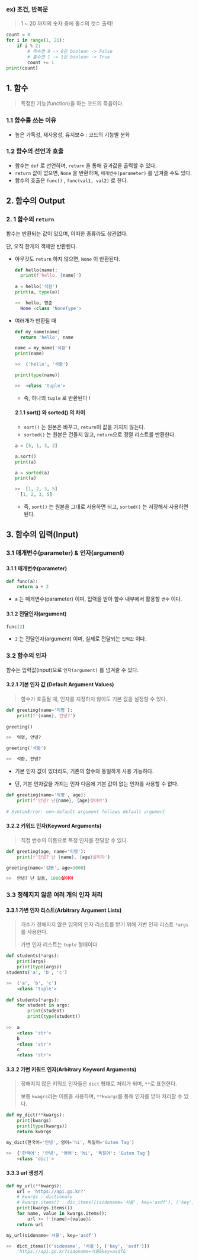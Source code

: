 ### ex) 조건, 반복문

> 1 ~ 20 까지의 숫자 중에 홀수의 갯수 출력!

```python
count = 0
for i in range(1, 21):
	if i % 2:
        # 짝수면 0 -> 0은 boolean -> False
        # 홀수면 1 -> 1은 boolean -> True
        count += 1
print(count)
```



## 1. 함수

> 특정한 기능(function)을 하는 코드의 묶음이다.

### 1.1 함수를 쓰는 이유

- 높은 가독성, 재사용성, 유지보수 : 코드의 기능별 분화

### 1.2 함수의 선언과 호출

- 함수는 `def` 로 선언하며, `return` 을 통해 결과값을 출력할 수 있다.
- `return` 값이 없으면, `None` 을 반환하며, `매개변수(parameter)` 를 넘겨줄 수도 있다.
- 함수의 호출은 `func()` , `func(val1, val2)` 로 한다.



## 2. 함수의 Output

### 2. 1 함수의 `return`

함수는 반환되는 값이 있으며, 어떠한 종류라도 상관없다.

단, 오직 한개의 객체만 반환된다.

- 아무것도 `return` 하지 않으면, `None` 이 반환된다.

  ```python
  def hello(name):
  	print(f'hello, {name}')
  	
  a = hello('석환')
  print(a, type(a))
  
  >>  hello, 명준
  	None <class 'NoneType'>
  ```

- 여러개가 반환될 때

  ```python
  def my_name(name)
  	return 'hello', name
  
  name = my_name('석환')
  print(name)
  
  >>  ('hello', '석환')
  
  print(type(name))
  
  >>  <class 'tuple'>
  ```

  - 즉, 하나의 `tuple` 로 반환된다 !

  #### 2.1.1 sort() 와 sorted() 의 차이

  - `sort()` 는 원본은 바꾸고, `return`이 값을 가지지 않는다.
  - `sorted()` 는 원본은 건들지 않고, `return`으로 정렬 리스트를 반환한다.

  ```python
  a = [5, 1, 3, 2]
  
  a.sort()
  print(a)
  
  a = sorted(a)
  print(a)
  
  >>  [1, 2, 3, 5]
  	[1, 2, 3, 5]
  ```

  - 즉, `sort()` 는 원본을 그대로 사용하면 되고, `sorted()` 는 저장해서 사용하면 된다.



## 3. 함수의 입력(Input)

### 3.1 매개변수(parameter) & 인자(argument)

#### 3.1.1 매개변수(parameter)

```python
def func(a):
	return a + 2
```

- `a` 는 매개변수(parameter) 이며, 입력을 받아 함수 내부에서 활용할 `변수` 이다.

#### 3.1.2 전달인자(argument)

```python
func(2)
```

- `2` 는 전달인자(argument) 이며, 실제로 전달되는 `입력값` 이다.



### 3.2 함수의 인자

함수는 입력값(input)으로 `인자(argument)` 를 넘겨줄 수 있다.

#### 3.2.1 기본 인자 값 (Default Argument Values)

> 함수가 호출될 때, 인자를 지정하지 않아도 기본 값을 설정할 수 있다.

```python
def greeting(name='익명'):
	print(f'{name}, 안녕?')
	
greeting()

>>  익명, 안녕?

greeting('석환')

>>  석환, 안녕?
```

- 기본 인자 값이 있더라도, 기존의 함수와 동일하게 사용 가능하다.

- 단, 기본 인자값을 가지는 인자 다음에 기본 값이 없는 인자를 사용할 수 없다.

```python
def greeting(name='익명', age):
    print(f'안녕? 난{name}, {age}살이야')
    
# SyntaxError: non-default argument follows default argument
```



#### 3.2.2 키워드 인자(Keyword Arguments)

>  직접 변수의 이름으로 특정 인자를 전달할 수 있다.

```python
def greeting(age, name='익명'):
    print(f'안녕? 난 {name}, {age}살이야')

greeting(name='길동', age=1000)

>>  안녕? 난 길동, 1000살이야
```



### 3.3 정해지지 않은 여러 개의 인자 처리

#### 3.3.1 가변 인자 리스트(Arbitrary Argument Lists)

> 개수가 정해지지 않은 임의의 인자 리스트를 받기 위해 가변 인자 리스트 `*args` 를 사용한다.
>
> 가변 인자 리스트는 `tuple` 형태이다.

```python
def students(*args):
    print(args)
    print(type(args))
students('a', 'b', 'c')

>>  ('a', 'b', 'c')
	<class 'tuple'>
    
def students(*args):
    for student in args:
        print(student)
        print(type(student))
        
>>  a
	<class 'str'>
	b
	<class 'str'>
	c
	<class 'str'>
```



#### 3.3.2 가변 키워드 인자(Arbitrary Keyword Arguments)

>  정해지지 않은 키워드 인자들은 `dict` 형태로 처리가 되며, `**`로 표현한다.
>
> 보통 `kwagrs`라는 이름을 사용하며, `**kwargs`를 통해 인자를 받아 처리할 수 있다.

```python
def my_dict(**kwargs):
    print(kwargs)
    print(type(kwargs))
    return kwargs

my_dict(한국어='안녕', 영어='hi', 독일어='Guten Tag')

>>  {'한국어': '안녕', '영어': 'hi', '독일어': 'Guten Tag'}
	<class 'dict'>
```



#### 3.3.3 url 생성기

```python
def my_url(**kwargs):
    url = 'https://api.go.kr?'
    # kwargs : dictionary
    # kwargs.items() : dic_items([(sidoname='서울', key='asdf'), ('key', 'value')])
    print(kwargs.items())
    for name, value in kwargs.items():
        url += f'{name}={value}&'
    return url

my_url(sidoname='서울', key='asdf')

>>  dict_items([('sidoname', '서울'), ('key', 'asdf')])
	'https://api.go.kr?sidoname=서울&key=asdf&'
```


